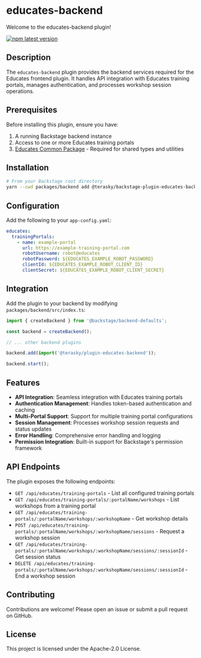 # educates-backend

Welcome to the educates-backend plugin!

[![npm latest version](https://img.shields.io/npm/v/@terasky/backstage-plugin-educates-backend/latest.svg)](https://www.npmjs.com/package/@terasky/backstage-plugin-educates-backend)

## Description

The `educates-backend` plugin provides the backend services required for the Educates frontend plugin. It handles API integration with Educates training portals, manages authentication, and processes workshop session operations.

## Prerequisites

Before installing this plugin, ensure you have:

1. A running Backstage backend instance
2. Access to one or more Educates training portals
3. [Educates Common Package](../educates-common/README.md) - Required for shared types and utilities

## Installation

```bash
# From your Backstage root directory
yarn --cwd packages/backend add @terasky/backstage-plugin-educates-backend
```

## Configuration

Add the following to your `app-config.yaml`:

```yaml
educates:
  trainingPortals:
    - name: example-portal
      url: https://example-training-portal.com
      robotUsername: robot@educates
      robotPassword: ${EDUCATES_EXAMPLE_ROBOT_PASSWORD}
      clientId: ${EDUCATES_EXAMPLE_ROBOT_CLIENT_ID}
      clientSecret: ${EDUCATES_EXAMPLE_ROBOT_CLIENT_SECRET}
```

## Integration

Add the plugin to your backend by modifying `packages/backend/src/index.ts`:

```typescript
import { createBackend } from '@backstage/backend-defaults';

const backend = createBackend();

// ... other backend plugins

backend.add(import('@terasky/plugin-educates-backend'));

backend.start();
```

## Features

- **API Integration**: Seamless integration with Educates training portals
- **Authentication Management**: Handles token-based authentication and caching
- **Multi-Portal Support**: Support for multiple training portal configurations
- **Session Management**: Processes workshop session requests and status updates
- **Error Handling**: Comprehensive error handling and logging
- **Permission Integration**: Built-in support for Backstage's permission framework

## API Endpoints

The plugin exposes the following endpoints:

- `GET /api/educates/training-portals` - List all configured training portals
- `GET /api/educates/training-portals/:portalName/workshops` - List workshops from a training portal
- `GET /api/educates/training-portals/:portalName/workshops/:workshopName` - Get workshop details
- `POST /api/educates/training-portals/:portalName/workshops/:workshopName/sessions` - Request a workshop session
- `GET /api/educates/training-portals/:portalName/workshops/:workshopName/sessions/:sessionId` - Get session status
- `DELETE /api/educates/training-portals/:portalName/workshops/:workshopName/sessions/:sessionId` - End a workshop session

## Contributing

Contributions are welcome! Please open an issue or submit a pull request on GitHub.

## License

This project is licensed under the Apache-2.0 License. 